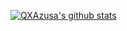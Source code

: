 [![QXAzusa's github stats](https://github-readme-stats.vercel.app/api?username=QXAzusa&show_icons=true&title_color=fff&icon_color=79ff97&text_color=9f9f9f&bg_color=151515)](https://github.com/QXAzusa/)
